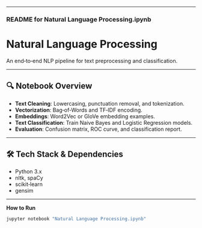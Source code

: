 
---

### README for **Natural Language Processing.ipynb**

# Natural Language Processing

An end‑to‑end NLP pipeline for text preprocessing and classification.

---

## 🔍 Notebook Overview

- **Text Cleaning**: Lowercasing, punctuation removal, and tokenization.  
- **Vectorization**: Bag‑of‑Words and TF‑IDF encoding.  
- **Embeddings**: Word2Vec or GloVe embedding examples.  
- **Text Classification**: Train Naive Bayes and Logistic Regression models.  
- **Evaluation**: Confusion matrix, ROC curve, and classification report.

---

## 🛠️ Tech Stack & Dependencies

- Python 3.x  
- nltk, spaCy  
- scikit‑learn  
- gensim  

---

**How to Run**

```bash
jupyter notebook "Natural Language Processing.ipynb"
